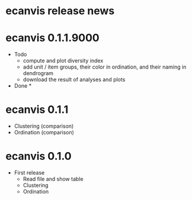 # ecanvis release news


# ecanvis 0.1.1.9000

* Todo
    * compute and plot diversity index
    * add unit / item groups, their color in ordination, and their naming in dendrogram
    * download the result of analyses and plots
* Done
    * 

# ecanvis 0.1.1

* Clustering (comparison)
* Ordination (comparison)

# ecanvis 0.1.0

* First release
    * Read file and show table
    * Clustering
    * Ordination
